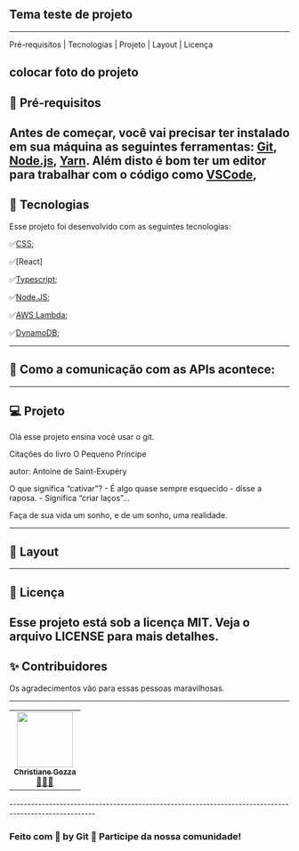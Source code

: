 ## Tema teste de projeto 
**************************************************************************************************
Pré-requisitos | Tecnologias   |    Projeto   |    Layout   |    Licença

colocar foto do projeto 
-------------------------------------------------------------------------------------------------
## 🧩 Pré-requisitos

Antes de começar, você vai precisar ter instalado em sua máquina as seguintes ferramentas:
[Git](https://github.com/git-for-windows/git/releases/download/v2.33.0.windows.2/Git-2.33.0.2-64-bit.exe), [Node.js](https://nodejs.org/en/), 
[Yarn](https://classic.yarnpkg.com/en/docs/install#windows-stable). 
Além disto é bom ter um editor para trabalhar com o código como [VSCode](https://code.visualstudio.com/), 
-----------------------------------------------------------------------------------------------------
## 🚀 Tecnologias

Esse projeto foi desenvolvido com as seguintes tecnologias:

✅[CSS]();

✅[React]

✅[Typescript]();

✅[Node.JS]();

✅[AWS Lambda](https://aws.amazon.com/pt/lambda/);

✅[DynamoDB](https://aws.amazon.com/pt/dynamodb/);

----------------------------------------------------------------------------------------
## 🔋 Como a comunicação com as APIs acontece:



-----------------------------------------------------------------------------------------
## 💻 Projeto

Olá esse projeto ensina você usar o git.

Citações do livro O Pequeno Príncipe

autor: Antoine de Saint-Exupéry

O que significa “cativar”? - É algo quase sempre esquecido - disse a raposa. - Significa “criar laços”…

Faça de sua vida um sonho, e de um sonho, uma realidade.

----------------------------------------------------------------------------------------
## 🔖 Layout


----------------------------------------------------------------------------------------
## 📝 Licença

Esse projeto está sob a licença MIT. Veja o arquivo LICENSE para mais detalhes.
----------------------------------------------------------------------------------------
## ✨ Contribuidores 

Os agradecimentos vão para essas pessoas maravilhosas.

----------------------------------------------------------------------------------------
<table>
  <tr>
   <td align="center"><a href="https://github.com/chritianegozza"><img src="https://avatars.githubusercontent.com/u/72118415?v=4" width="100px;" alt=""/><br /><sub><b>Christiane Gozza</b></sub></a><br /><a href="https://github.com/chritianegozza">👩🏻‍💻</a></td>    
  </tr>

</table>
------------------------------------------------------------------------------------------------------


### Feito com 💛 by Git  👋 Participe da nossa comunidade!

